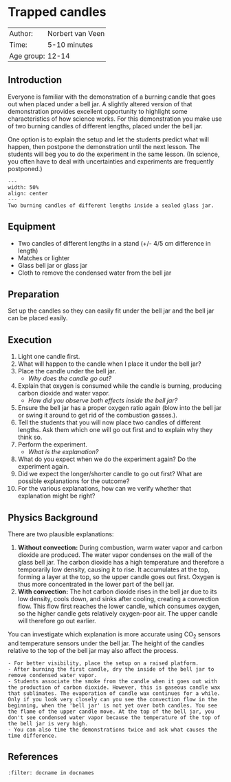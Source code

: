 # Trapped candles

<table style="width: 100%; border-collapse: collapse; border: none;">
    <tr style="background-color: var(--background-color);">  
        <td style="text-align: left; padding: 3px; border: none; color: var(--text-color)">Author:</td>
        <td style="text-align: left; padding: 3px; border: none; color: var(--text-color)">Norbert van Veen</td>
    </tr>
    <tr style="background-color: var(--background-color);"> 
        <td style="text-align: left; padding: 3px; border: none; color: var(--text-color)">Time:</td>
        <td style="text-align: left; padding: 3px; border: none; color: var(--text-color)">5-10 minutes</td>
    </tr>
    <tr style="background-color: var(--background-color);"> 
        <td style="text-align: left; padding: 3px; border: none; color: var(--text-color)">Age group:</td>
        <td style="text-align: left; padding: 3px; border: none; color: var(--text-color)">12-14</td>
    </tr>
</table>

## Introduction
Everyone is familiar with the demonstration of a burning candle that goes out when placed under a bell jar. A slightly altered version of that demonstration provides excellent opportunity to highlight some characteristics of how science works. For this demonstration you make use of two burning candles of different lengths, placed under the bell jar. 

One option is to explain the setup and let the students predict what will happen, then postpone the demonstration until the next lesson. The students will beg you to do the experiment in the same lesson. (In science, you often have to deal with uncertainties and experiments are frequently postponed.)

```{figure} NV14_figuur_1_300dpi.jpg
---
width: 50%
align: center
---
Two burning candles of different lengths inside a sealed glass jar.
```

## Equipment
- Two candles of different lengths in a stand (+/- 4/5 cm difference in length)
- Matches or lighter
- Glass bell jar or glass jar
- Cloth to remove the condensed water from the bell jar

## Preparation
Set up the candles so they can easily fit under the bell jar and the bell jar can be placed easily.

## Execution
1. Light one candle first.
2. What will happen to the candle when I place it under the bell jar?
3. Place the candle under the bell jar.
    - *Why does the candle go out?*
4. Explain that oxygen is consumed while the candle is burning, producing carbon dioxide and water vapor.
    - *How did you observe both effects inside the bell jar?* 
5. Ensure the bell jar has a proper oxygen ratio again (blow into the bell jar or swing it around to get rid of the combustion gasses.).
6. Tell the students that you will now place two candles of different lengths. Ask them which one will go out first and to explain why they think so.
7. Perform the experiment.
    - *What is the explanation?*
8. What do you expect when we do the experiment again? Do the experiment again.
9. Did we expect the longer/shorter candle to go out first? What are possible explanations for the outcome? 
10. For the various explanations, how can we verify whether that explanation might be right? 

## Physics Background
There are two plausible explanations:
1. **Without convection:** During combustion, warm water vapor and carbon dioxide are produced. The water vapor condenses on the wall of the glass bell jar. The carbon dioxide has a high temperature and therefore a temporarily low density, causing it to rise. It accumulates at the top, forming a layer at the top, so the upper candle goes out first. Oxygen is thus more concentrated in the lower part of the bell jar.
2. **With convection:** The hot carbon dioxide rises in the bell jar due to its low density, cools down, and sinks after cooling, creating a convection flow. This flow first reaches the lower candle, which consumes oxygen, so the higher candle gets relatively oxygen-poor air. The upper candle will therefore go out earlier.

You can investigate which explanation is more accurate using CO$_2$ sensors and temperature sensors under the bell jar. The height of the candles relative to the top of the bell jar may also affect the process.

```{tip}
- For better visibility, place the setup on a raised platform.
- After burning the first candle, dry the inside of the bell jar to remove condensed water vapor.
- Students associate the smoke from the candle when it goes out with the production of carbon dioxide. However, this is gaseous candle wax that sublimates. The evaporation of candle wax continues for a while. Only if you look very closely can you see the convection flow in the beginning, when the 'bell jar' is not yet over both candles. You see the flame of the upper candle move. At the top of the bell jar, you don't see condensed water vapor because the temperature of the top of the bell jar is very high.
- You can also time the demonstrations twice and ask what causes the time difference.
```

## References
```{bibliography}
:filter: docname in docnames
```
